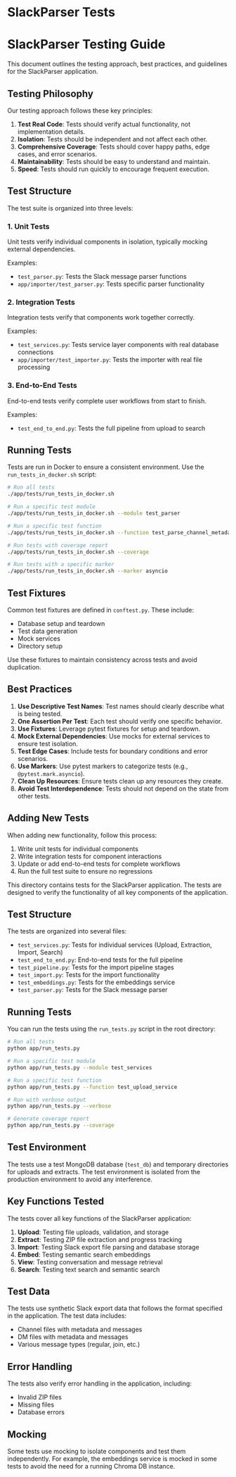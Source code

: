 # SlackParser Tests
# SlackParser Testing Guide

This document outlines the testing approach, best practices, and guidelines for the SlackParser application.

## Testing Philosophy

Our testing approach follows these key principles:

1. **Test Real Code**: Tests should verify actual functionality, not implementation details.
2. **Isolation**: Tests should be independent and not affect each other.
3. **Comprehensive Coverage**: Tests should cover happy paths, edge cases, and error scenarios.
4. **Maintainability**: Tests should be easy to understand and maintain.
5. **Speed**: Tests should run quickly to encourage frequent execution.

## Test Structure

The test suite is organized into three levels:

### 1. Unit Tests

Unit tests verify individual components in isolation, typically mocking external dependencies.

Examples:
- `test_parser.py`: Tests the Slack message parser functions
- `app/importer/test_parser.py`: Tests specific parser functionality

### 2. Integration Tests

Integration tests verify that components work together correctly.

Examples:
- `test_services.py`: Tests service layer components with real database connections
- `app/importer/test_importer.py`: Tests the importer with real file processing

### 3. End-to-End Tests

End-to-end tests verify complete user workflows from start to finish.

Examples:
- `test_end_to_end.py`: Tests the full pipeline from upload to search

## Running Tests

Tests are run in Docker to ensure a consistent environment. Use the `run_tests_in_docker.sh` script:

```bash
# Run all tests
./app/tests/run_tests_in_docker.sh

# Run a specific test module
./app/tests/run_tests_in_docker.sh --module test_parser

# Run a specific test function
./app/tests/run_tests_in_docker.sh --function test_parse_channel_metadata

# Run tests with coverage report
./app/tests/run_tests_in_docker.sh --coverage

# Run tests with a specific marker
./app/tests/run_tests_in_docker.sh --marker asyncio
```

## Test Fixtures

Common test fixtures are defined in `conftest.py`. These include:

- Database setup and teardown
- Test data generation
- Mock services
- Directory setup

Use these fixtures to maintain consistency across tests and avoid duplication.

## Best Practices

1. **Use Descriptive Test Names**: Test names should clearly describe what is being tested.
2. **One Assertion Per Test**: Each test should verify one specific behavior.
3. **Use Fixtures**: Leverage pytest fixtures for setup and teardown.
4. **Mock External Dependencies**: Use mocks for external services to ensure test isolation.
5. **Test Edge Cases**: Include tests for boundary conditions and error scenarios.
6. **Use Markers**: Use pytest markers to categorize tests (e.g., `@pytest.mark.asyncio`).
7. **Clean Up Resources**: Ensure tests clean up any resources they create.
8. **Avoid Test Interdependence**: Tests should not depend on the state from other tests.

## Adding New Tests

When adding new functionality, follow this process:

1. Write unit tests for individual components
2. Write integration tests for component interactions
3. Update or add end-to-end tests for complete workflows
4. Run the full test suite to ensure no regressions

This directory contains tests for the SlackParser application. The tests are designed to verify the functionality of all key components of the application.

## Test Structure

The tests are organized into several files:

- `test_services.py`: Tests for individual services (Upload, Extraction, Import, Search)
- `test_end_to_end.py`: End-to-end tests for the full pipeline
- `test_pipeline.py`: Tests for the import pipeline stages
- `test_import.py`: Tests for the import functionality
- `test_embeddings.py`: Tests for the embeddings service
- `test_parser.py`: Tests for the Slack message parser

## Running Tests

You can run the tests using the `run_tests.py` script in the root directory:

```bash
# Run all tests
python app/run_tests.py

# Run a specific test module
python app/run_tests.py --module test_services

# Run a specific test function
python app/run_tests.py --function test_upload_service

# Run with verbose output
python app/run_tests.py --verbose

# Generate coverage report
python app/run_tests.py --coverage
```

## Test Environment

The tests use a test MongoDB database (`test_db`) and temporary directories for uploads and extracts. The test environment is isolated from the production environment to avoid any interference.

## Key Functions Tested

The tests cover all key functions of the SlackParser application:

1. **Upload**: Testing file uploads, validation, and storage
2. **Extract**: Testing ZIP file extraction and progress tracking
3. **Import**: Testing Slack export file parsing and database storage
4. **Embed**: Testing semantic search embeddings
5. **View**: Testing conversation and message retrieval
6. **Search**: Testing text search and semantic search

## Test Data

The tests use synthetic Slack export data that follows the format specified in the application. The test data includes:

- Channel files with metadata and messages
- DM files with metadata and messages
- Various message types (regular, join, etc.)

## Error Handling

The tests also verify error handling in the application, including:

- Invalid ZIP files
- Missing files
- Database errors

## Mocking

Some tests use mocking to isolate components and test them independently. For example, the embeddings service is mocked in some tests to avoid the need for a running Chroma DB instance.
